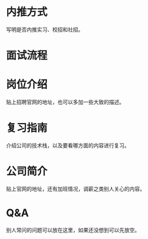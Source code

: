 # 内推方式

写明是否内推实习、校招和社招。

# 面试流程

# 岗位介绍

贴上招聘官网的地址，也可以多加一些大致的描述。

# 复习指南

介绍公司的技术栈，以及要看哪方面的内容进行复习。

# 公司简介

贴上官网的地址，还有加班情况，调薪之类别人关心的内容。

# Q&A

别人常问的问题可以放在这里，如果还没想到可以先放空。
